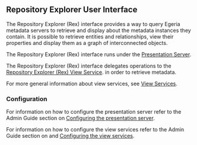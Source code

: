 ## Repository Explorer User Interface

The Repository Explorer (Rex) interface provides a way to query Egeria metadata servers to retrieve and display about the metadata instances they contain. It is possible to retrieve entities and relationships, view their properties and display them as a graph of interconnected objects. 

The Repository Explorer (Rex) interface runs under the [Presentation Server](../../../../../README.md). 

The Repository Explorer (Rex) interface delegates operations to the [Repository Explorer (Rex) View Service](../../../../../../../view-services/rex-view/README.md).  in order to retrieve metadata.

For more general information about view services, see [View Services](../../../../../../../view-services/README.md).


### Configuration

For information on how to configure the presentation server refer to the Admin Guide section on [Configuring the presentation server](../../../../../../../admin-services/docs/user/configuring-the-presentation-server.md).

For information on how to configure the view services refer to the Admin Guide section on and [Configuring the view services](../../../../../../../admin-services/docs/user/configuring-the-view-services.md).

